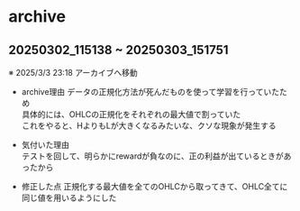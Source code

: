 # archive

## 20250302_115138 ~ 20250303_151751
※ 2025/3/3 23:18 アーカイブへ移動

- archive理由
  データの正規化方法が死んだものを使って学習を行っていたため  
  具体的には、OHLCの正規化をそれぞれの最大値で割っていた  
  これをやると、HよりもLが大きくなるみたいな、クソな現象が発生する

- 気付いた理由  
  テストを回して、明らかにrewardが負なのに、正の利益が出ているときがあったから  

- 修正した点
  正規化する最大値を全てのOHLCから取ってきて、OHLC全てに同じ値を用いるようにした